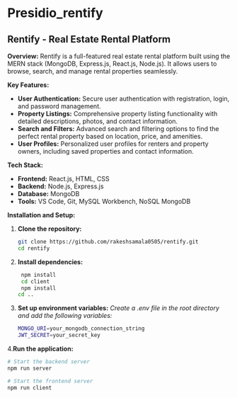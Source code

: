 # Presidio_rentify
## Rentify - Real Estate Rental Platform

**Overview:**
Rentify is a full-featured real estate rental platform built using the MERN stack (MongoDB, Express.js, React.js, Node.js). It allows users to browse, search, and manage rental properties seamlessly.

**Key Features:**
- **User Authentication:** Secure user authentication with registration, login, and password management.
- **Property Listings:** Comprehensive property listing functionality with detailed descriptions, photos, and contact information.
- **Search and Filters:** Advanced search and filtering options to find the perfect rental property based on location, price, and amenities.
- **User Profiles:** Personalized user profiles for renters and property owners, including saved properties and contact information.

**Tech Stack:**
- **Frontend:** React.js, HTML, CSS
- **Backend:** Node.js, Express.js
- **Database:** MongoDB
- **Tools:** VS Code, Git, MySQL Workbench, NoSQL MongoDB

**Installation and Setup:**

1. **Clone the repository:**
   ```bash
   git clone https://github.com/rakeshsamala0505/rentify.git
   cd rentify
2. **Install dependencies:**
   ```bash
    npm install
    cd client
    npm install
   cd ..
3. **Set up environment variables:**
    *Create a .env file in the root directory and add the following variables:*
   ```bash
   MONGO_URI=your_mongodb_connection_string
   JWT_SECRET=your_secret_key
4.**Run the application:**
   ```bash
   # Start the backend server
   npm run server

   # Start the frontend server
   npm run client



